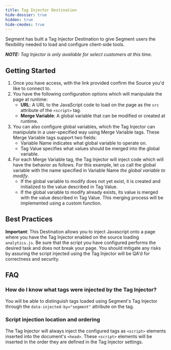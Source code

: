 ```yaml
---
title: Tag Injector Destination
hide-dossier: true
hidden: true
hide-cmodes: true
---
```


Segment has built a Tag Injector Destination to give Segment users the flexibility needed to load and configure client-side tools.

_**NOTE:** Tag Injector is only available for select customers at this time._

## Getting Started



1. Once you have access, with the link provided confirm the Source you'd like to connect to.
2. You have the following configuration options which will manipulate the page at runtime:
    - **URL**: A URL to the JavaScript code to load on the page as the `src` attribute of the `<script>` tag.
    - **Merge Variable**: A global variable that can be modified or created at runtime.
3. You can also configure global variables, which the Tag Injector can manipulate in a user-specified way using Merge Variable tags. These Merge Variable tags support two fields:
    - Variable Name indicates what global variable to operate on.
    - Tag Value specifies what values should be merged into the global variable.
4. For each Merge Variable tag, the Tag Injector will inject code which will have the behavior as follows. For this example, let us call the global variable with the name specified in Variable Name _the global variable to modify_.
    - If the global variable to modify does not yet exist, it is created and initialized to the value described in Tag Value.
    - If the global variable to modify already exists, its value is merged with the value described in Tag Value. This merging process will be implemented using a custom function.


## Best Practices

**Important**: This Destination allows you to inject Javascript onto a page where you have the Tag Injector enabled on the source loading `analytics.js`. Be sure that the script you have configured performs the desired task and does not break your page. You should mitigate any risks by assuring the script injected using the Tag Injector will be QA'd for correctness and security.

## FAQ

### How do I know what tags were injected by the Tag Injector?

You will be able to distinguish tags loaded using Segment's Tag Injector through the `data-injected-by="segment"` attribute on the tag.

### Script injection location and ordering

The Tag Injector will always inject the configured tags as `<script>` elements inserted into the document's `<head>`. These `<script>` elements will be inserted in the order they are defined in the Tag Injector settings.
